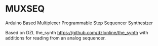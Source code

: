 # MUXSEQ
Arduino Based Multiplexer Programmable Step Sequencer Synthesizer

Based on DZL the_synth https://github.com/dzlonline/the_synth with additions for reading from an analog sequencer.


